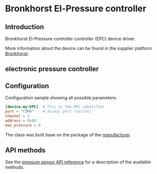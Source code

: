 # Bronkhorst El-Pressure controller

## Introduction

Bronkhorst El-Pressure controller controller (EPC) device driver.

More information about the device can be found in the supplier platform [Bronkhorst](https://www.bronkhorst.com/en-gb/).

## electronic pressure controller



## Configuration
Configuration sample showing all possible parameters:

```toml
[device.my-EPC]  # This is the MFC identifier
port = "COM4"    # Access port (serial)
channel = 1      
address = 0x80
max_pressure = 9
```

The class was built base on the package of the 
[manufacturer](https://bronkhorst-propar.readthedocs.io/en/latest/introduction.html).

## API methods
See the [pressure sensor API reference](../../api/bronkhorst_EPC/api.md) for a description of the available methods.
